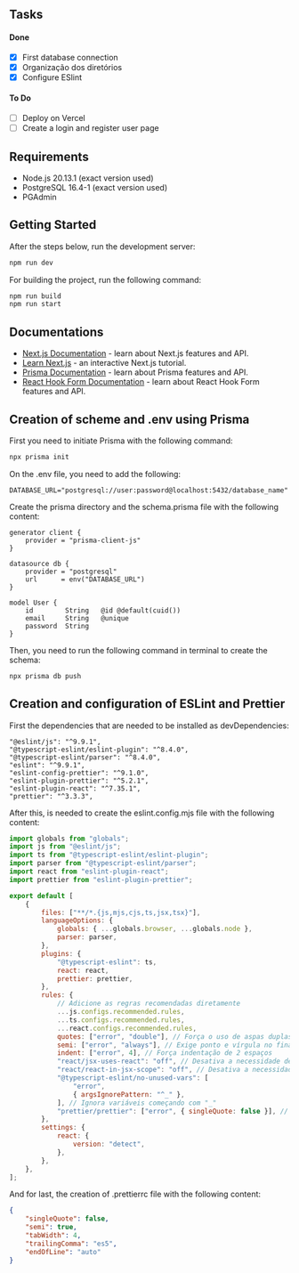 ## Tasks

#### Done
- [x] First database connection
- [x] Organização dos diretórios
- [x] Configure ESlint

#### To Do
- [ ] Deploy on Vercel
- [ ] Create a login and register user page

## Requirements

- Node.js 20.13.1 (exact version used)
- PostgreSQL 16.4-1 (exact version used)
- PGAdmin

## Getting Started

After the steps below, run the development server:

```bash
npm run dev
```

For building the project, run the following command:

```bash
npm run build
npm run start
```

## Documentations

- [Next.js Documentation](https://nextjs.org/docs) - learn about Next.js features and API.
- [Learn Next.js](https://nextjs.org/learn) - an interactive Next.js tutorial.
- [Prisma Documentation](https://www.prisma.io/docs/) - learn about Prisma features and API.
- [React Hook Form Documentation](https://react-hook-form.com/get-started) - learn about React Hook Form features and API.

## Creation of scheme and .env using Prisma

First you need to initiate Prisma with the following command:

```bash
npx prisma init
```

On the .env file, you need to add the following:

```
DATABASE_URL="postgresql://user:password@localhost:5432/database_name"
```

Create the prisma directory and the schema.prisma file with the following content:

```
generator client {
    provider = "prisma-client-js"
}

datasource db {
    provider = "postgresql"
    url      = env("DATABASE_URL")
}

model User {
    id        String   @id @default(cuid())
    email     String   @unique
    password  String
}
```

Then, you need to run the following command in terminal to create the schema:

```bash
npx prisma db push
```

## Creation and configuration of ESLint and Prettier

First the dependencies that are needed to be installed as devDependencies:

```
"@eslint/js": "^9.9.1",
"@typescript-eslint/eslint-plugin": "^8.4.0",
"@typescript-eslint/parser": "^8.4.0",
"eslint": "^9.9.1",
"eslint-config-prettier": "^9.1.0",
"eslint-plugin-prettier": "^5.2.1",
"eslint-plugin-react": "^7.35.1",
"prettier": "^3.3.3",
```

After this, is needed to create the eslint.config.mjs file with the following content:

```javascript
import globals from "globals";
import js from "@eslint/js";
import ts from "@typescript-eslint/eslint-plugin";
import parser from "@typescript-eslint/parser";
import react from "eslint-plugin-react";
import prettier from "eslint-plugin-prettier";

export default [
    {
        files: ["**/*.{js,mjs,cjs,ts,jsx,tsx}"],
        languageOptions: {
            globals: { ...globals.browser, ...globals.node },
            parser: parser,
        },
        plugins: {
            "@typescript-eslint": ts,
            react: react,
            prettier: prettier,
        },
        rules: {
            // Adicione as regras recomendadas diretamente
            ...js.configs.recommended.rules,
            ...ts.configs.recommended.rules,
            ...react.configs.recommended.rules,
            quotes: ["error", "double"], // Força o uso de aspas duplas
            semi: ["error", "always"], // Exige ponto e vírgula no final das linhas
            indent: ["error", 4], // Força indentação de 2 espaços
            "react/jsx-uses-react": "off", // Desativa a necessidade de importar React para usar JSX (para React 17+)
            "react/react-in-jsx-scope": "off", // Desativa a necessidade de React no escopo (para React 17+)
            "@typescript-eslint/no-unused-vars": [
                "error",
                { argsIgnorePattern: "^_" },
            ], // Ignora variáveis começando com "_"
            "prettier/prettier": ["error", { singleQuote: false }], // Adiciona Prettier como regra do ESLint com aspas duplas
        },
        settings: {
            react: {
                version: "detect",
            },
        },
    },
];
```

And for last, the creation of .prettierrc file with the following content:

```json
{
    "singleQuote": false,
    "semi": true,
    "tabWidth": 4,
    "trailingComma": "es5",
    "endOfLine": "auto"
}
```